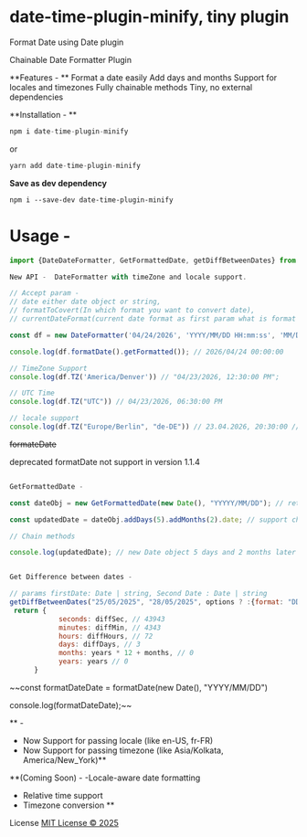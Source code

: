 # date-time-plugin-minify, tiny plugin

Format Date using Date plugin

Chainable Date Formatter Plugin

**Features - **
Format a date easily
Add days and months
Support for locales and timezones
Fully chainable methods
Tiny, no external dependencies

**Installation - **

```javascript
npm i date-time-plugin-minify
```

or

```javascript
yarn add date-time-plugin-minify
```

**Save as dev dependency**

`npm i --save-dev date-time-plugin-minify`

# Usage - 

```javascript
import {DateDateFormatter, GetFormattedDate, getDiffBetweenDates} from 'date-time-plugin-minify';
```

```javascript
New API -  DateFormatter with timeZone and locale support.

// Accept param -  
// date either date object or string, 
// formatToCovert(In which format you want to convert date), 
// currentDateFormat(current date format as first param what is format of that date)

const df = new DateFormatter('04/24/2026', 'YYYY/MM/DD HH:mm:ss', 'MM/DD/YYYY'); 

console.log(df.formatDate().getFormatted()); // 2026/04/24 00:00:00

// TimeZone Support 
console.log(df.TZ('America/Denver')) // "04/23/2026, 12:30:00 PM";

// UTC Time
console.log(df.TZ("UTC")) // 04/23/2026, 06:30:00 PM

// locale support
console.log(df.TZ("Europe/Berlin", "de-DE")) // 23.04.2026, 20:30:00 // default locale "en-US"
```

~~formateDate~~

deprecated formatDate not support in version 1.1.4

```javascript

GetFormattedDate - 

const dateObj = new GetFormattedDate(new Date(), "YYYYY/MM/DD"); // return {date: "2025/05/12"}

const updatedDate = dateObj.addDays(5).addMonths(2).date; // support chaining methods.

// Chain methods

console.log(updatedDate); // new Date object 5 days and 2 months later


Get Difference between dates - 

// params firstDate: Date | string, Second Date : Date | string
getDiffBetweenDates("25/05/2025", "28/05/2025", options ? :{format: "DD/MM/YYYY"})  // default format DD/MM/YYYY, provide format as 3rd param"
 return {
            seconds: diffSec, // 43943
            minutes: diffMin, // 4343
            hours: diffHours, // 72
            days: diffDays, // 3
            months: years * 12 + months, // 0
            years: years // 0
      }

```

~~const formatDateDate = formatDate(new Date(), "YYYY/MM/DD")

console.log(formatDateDate);~~

** -
- Now Support for passing locale (like en-US, fr-FR) 
- Now Support for passing timezone (like Asia/Kolkata, America/New_York)**


**(Coming Soon) - 
 -Locale-aware date formatting 
 - Relative time support
 - Timezone conversion
 **

License [MIT License © 2025](https://github.com/nitishrajput01/date-plugin-vanilla/blob/main/LICENSE)
